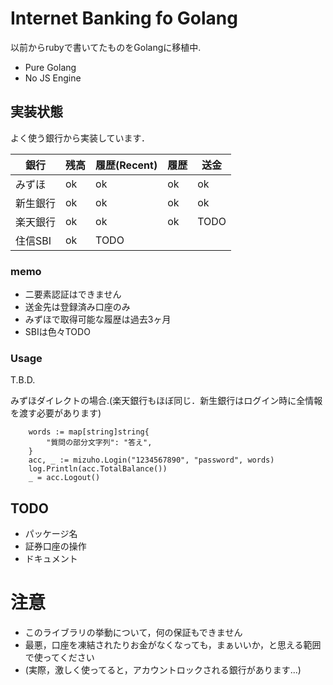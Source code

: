 # Internet Banking fo Golang

以前からrubyで書いてたものをGolangに移植中.

- Pure Golang
- No JS Engine

## 実装状態

よく使う銀行から実装しています．

| 銀行     | 残高 | 履歴(Recent) | 履歴  | 送金 |
|----------|------|--------------|-------|------|
| みずほ   | ok   | ok           | ok    | ok   |
| 新生銀行 | ok   | ok           | ok    | ok   |
| 楽天銀行 | ok   | ok           | ok    | TODO |
| 住信SBI  | ok   | TODO         |       |      |

### memo

- 二要素認証はできません
- 送金先は登録済み口座のみ
- みずほで取得可能な履歴は過去3ヶ月
- SBIは色々TODO

### Usage

T.B.D.

みずほダイレクトの場合.(楽天銀行もほぼ同じ．新生銀行はログイン時に全情報を渡す必要があります)

```golang
	words := map[string]string{
		"質問の部分文字列": "答え",
	}
	acc, _ := mizuho.Login("1234567890", "password", words)
	log.Println(acc.TotalBalance())
	_ = acc.Logout()
```

## TODO

- パッケージ名
- 証券口座の操作
- ドキュメント

# 注意

- このライブラリの挙動について，何の保証もできません
- 最悪，口座を凍結されたりお金がなくなっても，まぁいいか，と思える範囲で使ってください
- (実際，激しく使ってると，アカウントロックされる銀行があります...)
